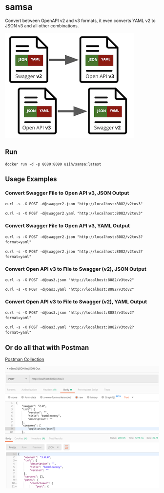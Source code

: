 # samsa

Convert between OpenAPI v2 and v3 formats, it even converts YAML v2 to JSON v3 and all other combinations.

![](samsa5.png)

## Run

`docker run -d -p 8080:8080 u1ih/samsa:latest`

## Usage Examples

### Convert Swagger File to Open API v3, JSON Output

`curl -s -X POST -d@swagger2.json "http://localhost:8082/v2tov3"`

`curl -s -X POST -d@swagger2.yaml "http://localhost:8082/v2tov3"`

### Convert Swagger File to Open API v3, YAML Output

`curl -s -X POST -d@swagger2.json "http://localhost:8082/v2tov3?format=yaml"`

`curl -s -X POST -d@swagger2.json "http://localhost:8082/v2tov3?format=yaml"`

### Convert Open API v3 to File to Swagger (v2), JSON Output

`curl -s -X POST -d@oas3.json "http://localhost:8082/v3tov2"`

`curl -s -X POST -d@oas3.yaml "http://localhost:8082/v3tov2"`

### Convert Open API v3 to File to Swagger (v2), YAML Output

`curl -s -X POST -d@oas3.json "http://localhost:8082/v3tov2?format=yaml"`

`curl -s -X POST -d@oas3.yaml "http://localhost:8082/v3tov2?format=yaml"`

## Or do all that with Postman

[Postman Collection](samsa.postman_collection.json)

![](example1.png)
